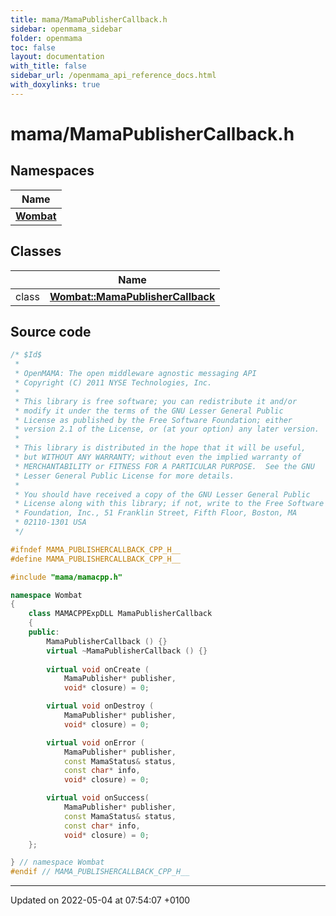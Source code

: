 ```yaml
---
title: mama/MamaPublisherCallback.h
sidebar: openmama_sidebar
folder: openmama
toc: false
layout: documentation
with_title: false
sidebar_url: /openmama_api_reference_docs.html
with_doxylinks: true
---
```


# mama/MamaPublisherCallback.h



## Namespaces

| Name           |
| -------------- |
| **[Wombat](namespaceWombat.html)**  |

## Classes

|                | Name           |
| -------------- | -------------- |
| class | **[Wombat::MamaPublisherCallback](classWombat_1_1MamaPublisherCallback.html)**  |




## Source code

```cpp
/* $Id$
 *
 * OpenMAMA: The open middleware agnostic messaging API
 * Copyright (C) 2011 NYSE Technologies, Inc.
 *
 * This library is free software; you can redistribute it and/or
 * modify it under the terms of the GNU Lesser General Public
 * License as published by the Free Software Foundation; either
 * version 2.1 of the License, or (at your option) any later version.
 *
 * This library is distributed in the hope that it will be useful,
 * but WITHOUT ANY WARRANTY; without even the implied warranty of
 * MERCHANTABILITY or FITNESS FOR A PARTICULAR PURPOSE.  See the GNU
 * Lesser General Public License for more details.
 *
 * You should have received a copy of the GNU Lesser General Public
 * License along with this library; if not, write to the Free Software
 * Foundation, Inc., 51 Franklin Street, Fifth Floor, Boston, MA
 * 02110-1301 USA
 */

#ifndef MAMA_PUBLISHERCALLBACK_CPP_H__
#define MAMA_PUBLISHERCALLBACK_CPP_H__

#include "mama/mamacpp.h"

namespace Wombat 
{
    class MAMACPPExpDLL MamaPublisherCallback
    {
    public:
        MamaPublisherCallback () {}
        virtual ~MamaPublisherCallback () {}
        
        virtual void onCreate (
            MamaPublisher* publisher,
            void* closure) = 0;

        virtual void onDestroy (
            MamaPublisher* publisher,
            void* closure) = 0;

        virtual void onError (
            MamaPublisher* publisher,
            const MamaStatus& status,
            const char* info,
            void* closure) = 0;

        virtual void onSuccess(
            MamaPublisher* publisher,
            const MamaStatus& status,
            const char* info,
            void* closure) = 0;
    };

} // namespace Wombat
#endif // MAMA_PUBLISHERCALLBACK_CPP_H__
```


-------------------------------

Updated on 2022-05-04 at 07:54:07 +0100
